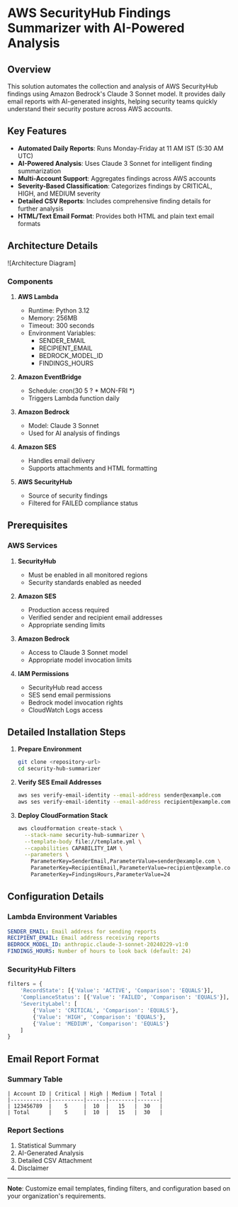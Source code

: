 # AWS SecurityHub Findings Summarizer with AI-Powered Analysis

## Overview

This solution automates the collection and analysis of AWS SecurityHub findings using Amazon Bedrock's Claude 3 Sonnet model. It provides daily email reports with AI-generated insights, helping security teams quickly understand their security posture across AWS accounts.

## Key Features

- **Automated Daily Reports**: Runs Monday-Friday at 11 AM IST (5:30 AM UTC)
- **AI-Powered Analysis**: Uses Claude 3 Sonnet for intelligent finding summarization
- **Multi-Account Support**: Aggregates findings across AWS accounts
- **Severity-Based Classification**: Categorizes findings by CRITICAL, HIGH, and MEDIUM severity
- **Detailed CSV Reports**: Includes comprehensive finding details for further analysis
- **HTML/Text Email Format**: Provides both HTML and plain text email formats

## Architecture Details

![Architecture Diagram]

### Components
1. **AWS Lambda**
   - Runtime: Python 3.12
   - Memory: 256MB
   - Timeout: 300 seconds
   - Environment Variables:
     - SENDER_EMAIL
     - RECIPIENT_EMAIL
     - BEDROCK_MODEL_ID
     - FINDINGS_HOURS

2. **Amazon EventBridge**
   - Schedule: cron(30 5 ? * MON-FRI *)
   - Triggers Lambda function daily

3. **Amazon Bedrock**
   - Model: Claude 3 Sonnet
   - Used for AI analysis of findings

4. **Amazon SES**
   - Handles email delivery
   - Supports attachments and HTML formatting

5. **AWS SecurityHub**
   - Source of security findings
   - Filtered for FAILED compliance status

## Prerequisites

### AWS Services
1. **SecurityHub**
   - Must be enabled in all monitored regions
   - Security standards enabled as needed

2. **Amazon SES**
   - Production access required
   - Verified sender and recipient email addresses
   - Appropriate sending limits

3. **Amazon Bedrock**
   - Access to Claude 3 Sonnet model
   - Appropriate model invocation limits

4. **IAM Permissions**
   - SecurityHub read access
   - SES send email permissions
   - Bedrock model invocation rights
   - CloudWatch Logs access

## Detailed Installation Steps

1. **Prepare Environment**
   ```bash
   git clone <repository-url>
   cd security-hub-summarizer
   ```

2. **Verify SES Email Addresses**
   ```bash
   aws ses verify-email-identity --email-address sender@example.com
   aws ses verify-email-identity --email-address recipient@example.com
   ```

3. **Deploy CloudFormation Stack**
   ```bash
   aws cloudformation create-stack \
     --stack-name security-hub-summarizer \
     --template-body file://template.yml \
     --capabilities CAPABILITY_IAM \
     --parameters \
       ParameterKey=SenderEmail,ParameterValue=sender@example.com \
       ParameterKey=RecipientEmail,ParameterValue=recipient@example.com \
       ParameterKey=FindingsHours,ParameterValue=24
   ```

## Configuration Details

### Lambda Environment Variables
```yaml
SENDER_EMAIL: Email address for sending reports
RECIPIENT_EMAIL: Email address receiving reports
BEDROCK_MODEL_ID: anthropic.claude-3-sonnet-20240229-v1:0
FINDINGS_HOURS: Number of hours to look back (default: 24)
```

### SecurityHub Filters
```python
filters = {
    'RecordState': [{'Value': 'ACTIVE', 'Comparison': 'EQUALS'}],
    'ComplianceStatus': [{'Value': 'FAILED', 'Comparison': 'EQUALS'}],
    'SeverityLabel': [
        {'Value': 'CRITICAL', 'Comparison': 'EQUALS'},
        {'Value': 'HIGH', 'Comparison': 'EQUALS'},
        {'Value': 'MEDIUM', 'Comparison': 'EQUALS'}
    ]
}
```

## Email Report Format

### Summary Table
```
| Account ID | Critical | High | Medium | Total |
|------------|----------|------|--------|-------|
| 123456789  |    5     |  10  |   15   |  30   |
| Total      |    5     |  10  |   15   |  30   |
```

### Report Sections
1. Statistical Summary
2. AI-Generated Analysis
3. Detailed CSV Attachment
4. Disclaimer

---
**Note**: Customize email templates, finding filters, and configuration based on your organization's requirements.
